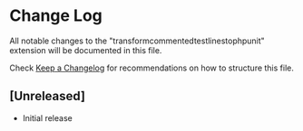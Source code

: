 # Change Log

All notable changes to the "transformcommentedtestlinestophpunit" extension will be documented in this file.

Check [Keep a Changelog](http://keepachangelog.com/) for recommendations on how to structure this file.

## [Unreleased]

- Initial release
